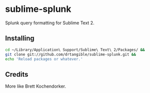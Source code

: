 # sublime-splunk

Splunk query formatting for Sublime Text 2.


## Installing

```bash
cd ~/Library/Application\ Support/Sublime\ Text\ 2/Packages/ &&
git clone git://github.com/drtangible/sublime-splunk.git &&
echo 'Reload packages or whatever.'
```


## Credits

More like Brett Kochendorker.

